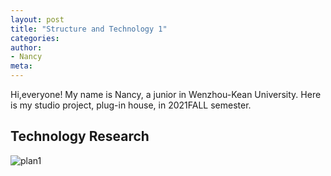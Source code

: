 ```yaml
---
layout: post
title: "Structure and Technology 1"
categories:
author:
- Nancy
meta:
---
```


Hi,everyone! My name is Nancy, a junior in Wenzhou-Kean University. Here is my studio project, plug-in house, in 2021FALL semester.

## Technology Research
![plan1](https://github.com/Nancyuz/Nancy/blob/master/assets/1.png?raw=true)
